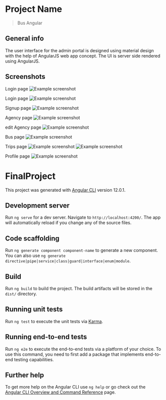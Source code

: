 # Project Name
> Bus Angular

## General info
The user interface for the admin portal is designed using material design with the help of AngularJS web app concept. The UI is server side rendered using AngularJS.

## Screenshots
Login page
![Example screenshot](./img/Screenshot1.png)

Login page
![Example screenshot](./img/Screenshot2.png)

Signup page
![Example screenshot](./img/Screenshot3.png)

Agency page
![Example screenshot](./img/Screenshot4.png)

edit Agency page
![Example screenshot](./img/Screenshot5.png)

Bus page
![Example screenshot](./img/Screenshot6.png)

Trips page
![Example screenshot](./img/Screenshot7.png)
![Example screenshot](./img/Screenshot8.png)

Profile page
![Example screenshot](./img/Screenshot9.png)



# FinalProject

This project was generated with [Angular CLI](https://github.com/angular/angular-cli) version 12.0.1.

## Development server

Run `ng serve` for a dev server. Navigate to `http://localhost:4200/`. The app will automatically reload if you change any of the source files.

## Code scaffolding

Run `ng generate component component-name` to generate a new component. You can also use `ng generate directive|pipe|service|class|guard|interface|enum|module`.

## Build

Run `ng build` to build the project. The build artifacts will be stored in the `dist/` directory.

## Running unit tests

Run `ng test` to execute the unit tests via [Karma](https://karma-runner.github.io).

## Running end-to-end tests

Run `ng e2e` to execute the end-to-end tests via a platform of your choice. To use this command, you need to first add a package that implements end-to-end testing capabilities.

## Further help

To get more help on the Angular CLI use `ng help` or go check out the [Angular CLI Overview and Command Reference](https://angular.io/cli) page.
